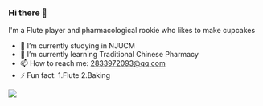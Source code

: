 ### Hi there 👋

I'm a Flute player and pharmacological rookie who likes to make cupcakes

- 🔭 I’m currently studying in NJUCM
- 🌱 I’m currently learning Traditional Chinese Pharmacy
- 📫 How to reach me: 2833972093@qq.com
- ⚡ Fun fact: 1.Flute 2.Baking 

<img align="left" src="https://github-readme-stats.vercel.app/api/top-langs/?username=Carrie-HuYY&theme=transparent&hide_border=true&layout=donut-vertical&langs_count=6" />



